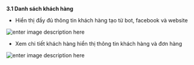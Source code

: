 

**3.1 Danh sách khách hàng**

- Hiển thị đầy đủ thông tin khách hàng tạo từ bot, facebook và website

![enter image description here](https://static8.muarecdn.com/original/muare/images/2021/03/29/5896204_screenshot-19.png)

- Xem chi tiết khách hàng hiển thị thông tin khách hàng và đơn hàng 

![enter image description here](https://static8.muarecdn.com/original/muare/images/2021/04/13/5913023_screenshot-161.png)
